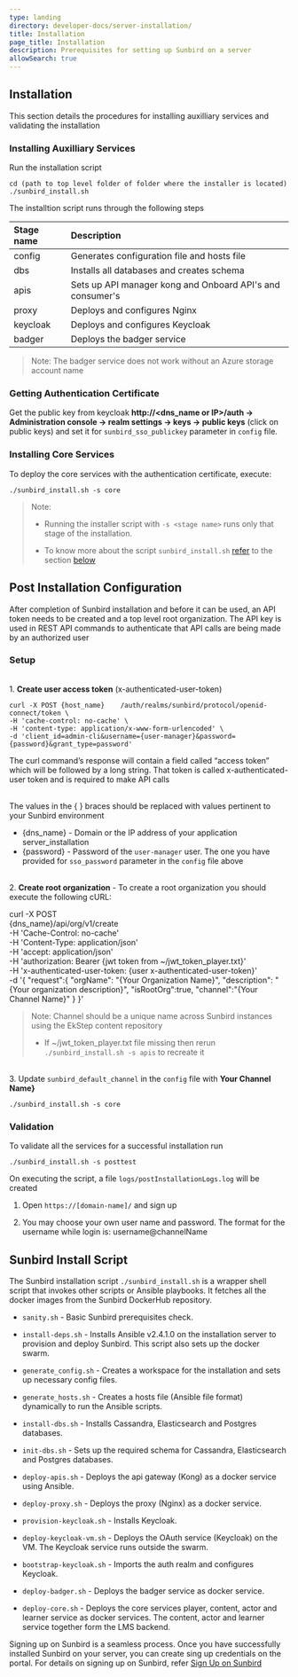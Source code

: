 ```yaml
---
type: landing
directory: developer-docs/server-installation/
title: Installation
page_title: Installation
description: Prerequisites for setting up Sunbird on a server
allowSearch: true
---
```


## Installation
This section details the procedures for installing auxilliary services and validating the installation

### Installing Auxilliary Services

Run the installation script 

    cd (path to top level folder of folder where the installer is located)
    ./sunbird_install.sh

The installtion script runs through the following steps

|Stage name|Description| 
|:-------|:--------|
|config |Generates configuration file and hosts file |
|dbs|Installs all databases and creates schema  |
|apis|Sets up API manager kong and Onboard API's and consumer's  |
|proxy|Deploys and configures Nginx|
|keycloak| Deploys and configures Keycloak |
|badger|Deploys the badger service|

> Note: The badger service does not work without an Azure storage account name 

### Getting Authentication Certificate

Get the public key from keycloak <b>http://<dns_name or IP>/auth -> Administration console -> realm settings -> keys -> public keys</b>  (click on public keys) and set it for `sunbird_sso_publickey` parameter in `config` file.

### Installing Core Services

To deploy the core services with the authentication certificate, execute:

    ./sunbird_install.sh -s core
     
> Note:
>  - Running the installer script with `-s <stage name>` runs only that stage of the installation.
> 
>  - To know more about the script `sunbird_install.sh` [refer](developer-docs/installation/server_installation/#sunbird-install-script) to the section [below](developer-docs/installation/server_installation/#sunbird-install-script">below)


## Post Installation Configuration
After completion of Sunbird installation and before it can be used, an API token needs to be created and a top level root organization. The API key is used in REST API commands to authenticate that API calls are being made by an authorized user

### Setup

<br>1. **Create user access token**  (x-authenticated-user-token)

    curl -X POST {host_name}    /auth/realms/sunbird/protocol/openid-connect/token \
    -H 'cache-control: no-cache' \
    -H 'content-type: application/x-www-form-urlencoded' \
    -d 'client_id=admin-cli&username={user-manager}&password={password}&grant_type=password'

The curl command’s response will contain a field called “access token” which will be followed by a long string. That token is called x-authenticated-user token and is required to make API calls

<br>The values in the { } braces should be replaced with values pertinent to your Sunbird environment
   
   - {dns_name} - Domain or the IP address of your application server_installation
   - {password} - Password of the `user-manager` user. The one you have provided for `sso_password` parameter in the `config` file above

<br>2. **Create root organization** - To create a root organization you should execute the following cURL: 

  curl -X POST  
  {dns_name}/api/org/v1/create \
  -H 'Cache-Control: no-cache' \
  -H 'Content-Type: application/json' \
  -H 'accept: application/json' \
  -H 'authorization: Bearer {jwt token from ~/jwt_token_player.txt}' \
  -H 'x-authenticated-user-token: {user x-authenticated-user-token}' \
  -d '{
  "request":{
  "orgName": "{Your Organization Name}",
  "description": "{Your organization description}",
  "isRootOrg":true,
  "channel":"{Your Channel Name}"
        }
     }'

> Note: Channel should be a unique name across Sunbird instances using the EkStep content repository
>  - If ~/jwt_token_player.txt file missing then rerun `./sunbird_install.sh -s apis` to recreate it


<br>3. Update `sunbird_default_channel` in the `config` file with **Your Channel Name}** 

    ./sunbird_install.sh -s core


### Validation

To validate all the services for a successful installation run 
    
    ./sunbird_install.sh -s posttest

On executing the script, a file `logs/postInstallationLogs.log` will be created 

1. Open `https://[domain-name]/` and sign up  

2. You may choose your own user name and password. The format for the username while login is: username@channelName 


## Sunbird Install Script 

The Sunbird installation script `./sunbird_install.sh` is a wrapper shell script that invokes other scripts or Ansible playbooks. It fetches all the docker images from the Sunbird DockerHub repository. 

* `sanity.sh` - Basic Sunbird prerequisites check. 

* `install-deps.sh` - Installs Ansible v2.4.1.0 on the installation server to provision and deploy Sunbird. This script also sets up the docker swarm.

* `generate_config.sh` - Creates a workspace for the installation and sets up necessary config files. 

* `generate_hosts.sh` - Creates a hosts file (Ansible file format) dynamically to run the Ansible scripts.   

* `install-dbs.sh` - Installs Cassandra, Elasticsearch and Postgres databases.

* `init-dbs.sh` - Sets up the required schema for Cassandra, Elasticsearch and Postgres databases.

* `deploy-apis.sh` - Deploys the api gateway (Kong) as a docker service using Ansible. 

* `deploy-proxy.sh` - Deploys the proxy (Nginx) as a docker service.

* `provision-keycloak.sh` - Installs Keycloak.

* `deploy-keycloak-vm.sh` - Deploys the OAuth service (Keycloak) on the VM. The Keycloak service runs outside the swarm.

* `bootstrap-keycloak.sh` - Imports the auth realm and configures Keycloak.

* `deploy-badger.sh` - Deploys the badger service as docker service.

* `deploy-core.sh` - Deploys the core services player, content, actor and learner service as docker services. The content, actor and learner service together form the LMS backend. 


Signing up on Sunbird is a seamless process. Once you have successfully installed Sunbird on your server, you can create sing up credentials on the portal. For details on signing up on Sunbird, refer <a href="http://www.sunbird.org/features-documentation/signup/" target="_blank">Sign Up on Sunbird</a>
